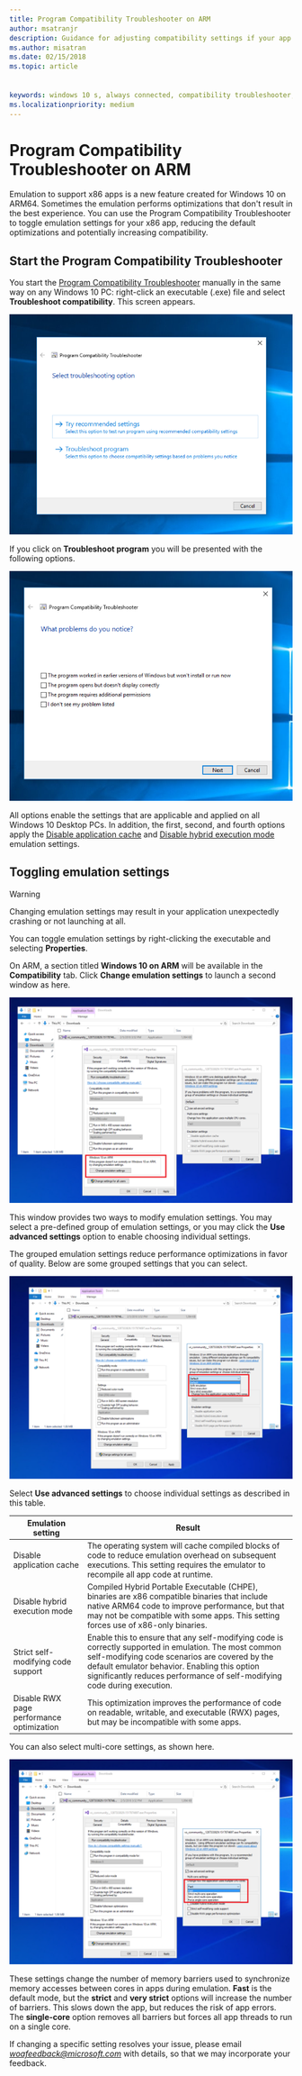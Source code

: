 ```yaml
---
title: Program Compatibility Troubleshooter on ARM
author: msatranjr
description: Guidance for adjusting compatibility settings if your app isn't working correctly on ARM
ms.author: misatran
ms.date: 02/15/2018
ms.topic: article


keywords: windows 10 s, always connected, compatibility troubleshooter, windows on ARM
ms.localizationpriority: medium
---
```


# Program Compatibility Troubleshooter on ARM
Emulation to support x86 apps is a new feature created for Windows 10 on ARM64. Sometimes the emulation performs optimizations that don't result in the best experience. You can use the Program Compatibility Troubleshooter to toggle emulation settings for your x86 app, reducing the default optimizations and potentially increasing compatibility.

## Start the Program Compatibility Troubleshooter
You start the [Program Compatibility Troubleshooter](https://support.microsoft.com/en-us/help/15078/windows-make-older-programs-compatible) manually in the same way on any Windows 10 PC: right-click an executable (.exe) file and select **Troubleshoot compatibility**. This screen appears.

![Screenshot of Troubleshoot compatibility option](images/arm/Capture4.png)

If you click on **Troubleshoot program** you will be presented with the following options.

![Screenshot of Troubleshoot compatibility option](images/arm/Capture5.png)

All options enable the settings that are applicable and applied on all Windows 10 Desktop PCs. In addition, the first, second, and fourth options apply the [Disable application cache](#disable-app-cache) and [Disable hybrid execution mode](#disable-hybrid-exec-mode) emulation settings.

## Toggling emulation settings
> [!WARNING]
> Changing emulation settings may result in your application unexpectedly crashing or not launching at all.

You can toggle emulation settings by right-clicking the executable and selecting **Properties**.

On ARM, a section titled **Windows 10 on ARM** will be available in the **Compatibility** tab. Click **Change emulation settings** to launch a second window as here.

![Change emulation settings screenshot](images/arm/Capture.png)

This window provides two ways to modify emulation settings. You may select a pre-defined group of emulation settings, or you may click the **Use advanced settings** option to enable choosing individual settings.

The grouped emulation settings reduce performance optimizations in favor of quality. Below are some grouped settings that you can select.

![Change emulation settings screenshot2](images/arm/Capture2.png)

Select **Use advanced settings** to choose individual settings as described in this table.

| Emulation setting | Result |
| ----------------- | ----------- |
| <p id="disable-app-cache">Disable application cache</p> | The operating system will cache compiled blocks of code to reduce emulation overhead on subsequent executions. This setting requires the emulator to recompile all app code at runtime. |
| <p id="disable-hybrid-exec-mode">Disable hybrid execution mode</p> | Compiled Hybrid Portable Executable (CHPE), binaries are x86 compatible binaries that include native ARM64 code to improve performance, but that may not be compatible with some apps. This setting forces use of x86-only binaries. |
| Strict self-modifying code support | Enable this to ensure that any self-modifying code is correctly supported in emulation. The most common self-modifying code scenarios are covered by the default emulator behavior. Enabling this option significantly reduces performance of self-modifying  code during execution. |
| Disable RWX page performance optimization | This optimization improves the performance of code on readable, writable, and executable (RWX) pages, but may be incompatible with some apps. |

You can also select multi-core settings, as shown here.

![Multi-core settings screenshot](images/arm/Capture3.png)

These settings change the number of memory barriers used to synchronize memory accesses between cores in apps during emulation. **Fast** is the default mode, but the **strict** and **very strict** options will increase the number of barriers. This slows down the app, but reduces the risk of app errors. The **single-core** option removes all barriers but forces all app threads to run on a single core.

If changing a specific setting resolves your issue, please email *woafeedback@microsoft.com* with details, so that we may incorporate your feedback.